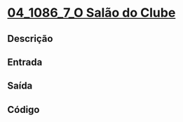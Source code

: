 # [04_1086_7_O Salão do Clube][1086]

[1086]: <https://judge.beecrowd.com/pt/problems/view/1086>

## Descrição

## Entrada

## Saída

## Código

```cpp

```
